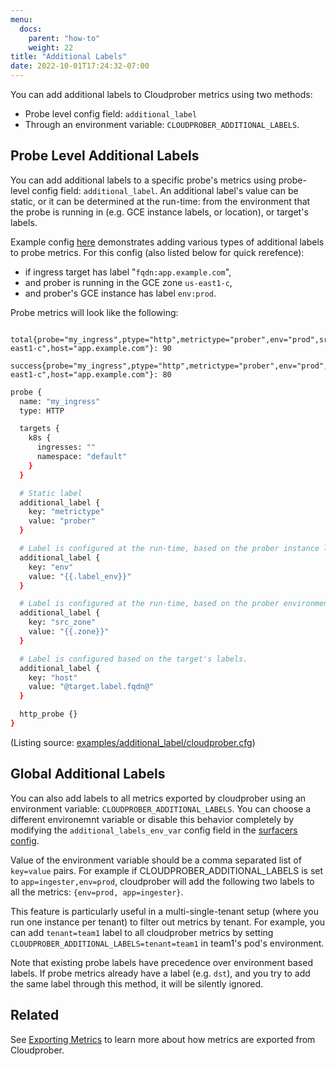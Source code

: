 ```yaml
---
menu:
  docs:
    parent: "how-to"
    weight: 22
title: "Additional Labels"
date: 2022-10-01T17:24:32-07:00
---
```


You can add additional labels to Cloudprober metrics using two methods:

- Probe level config field: `additional_label`
- Through an environment variable: `CLOUDPROBER_ADDITIONAL_LABELS`.

## Probe Level Additional Labels

You can add additional labels to a specific probe's metrics using probe-level
config field: `additional_label`. An additional label's value can be static, or
it can be determined at the run-time: from the environment that the probe is
running in (e.g. GCE instance labels, or location), or target's labels.

Example config
[here](https://github.com/cloudprober/cloudprober/blob/master/examples/additional_label/cloudprober.cfg)
demonstrates adding various types of additional labels to probe metrics. For
this config (also listed below for quick rerefence):

- if ingress target has label "`fqdn:app.example.com`",
- and prober is running in the GCE zone `us-east1-c`,
- and prober's GCE instance has label `env:prod`.

Probe metrics will look like the following:

```
 total{probe="my_ingress",ptype="http",metrictype="prober",env="prod",src_zone="us-east1-c",host="app.example.com"}: 90
 success{probe="my_ingress",ptype="http",metrictype="prober",env="prod",src_zone="us-east1-c",host="app.example.com"}: 80
```

```bash
probe {
  name: "my_ingress"
  type: HTTP

  targets {
    k8s {
      ingresses: ""
      namespace: "default"
    }
  }

  # Static label
  additional_label {
    key: "metrictype"
    value: "prober"
  }

  # Label is configured at the run-time, based on the prober instance label (GCE).
  additional_label {
    key: "env"
    value: "{{.label_env}}"
  }

  # Label is configured at the run-time, based on the prober environment (GCE).
  additional_label {
    key: "src_zone"
    value: "{{.zone}}"
  }

  # Label is configured based on the target's labels.
  additional_label {
    key: "host"
    value: "@target.label.fqdn@"
  }

  http_probe {}
}
```

(Listing source:
[examples/additional_label/cloudprober.cfg](https://github.com/cloudprober/cloudprober/blob/master/examples/additional_label/cloudprober.cfg))

## Global Additional Labels

You can also add labels to all metrics exported by cloudprober using an
environment variable: `CLOUDPROBER_ADDITIONAL_LABELS`. You can choose a
different environemnt variable or disable this behavior completely by modifying
the `additional_labels_env_var` config field in the
[surfacers config](/docs/config/surfacer/#cloudprober_surfacer_SurfacerDef).

Value of the environment variable should be a comma separated list of
`key=value` pairs. For example if CLOUDPROBER_ADDITIONAL_LABELS is set to
`app=ingester,env=prod`, cloudprober will add the following two labels to all
the metrics: `{env=prod, app=ingester}`.

This feature is particularly useful in a multi-single-tenant setup (where you
run one instance per tenant) to filter out metrics by tenant. For example, you
can add `tenant=team1` label to all cloudprober metrics by setting
`CLOUDPROBER_ADDITIONAL_LABELS=tenant=team1` in team1's pod's environment.

Note that existing probe labels have precedence over environment based labels.
If probe metrics already have a label (e.g. `dst`), and you try to add the same
label through this method, it will be silently ignored.

## Related

See [Exporting Metrics](/docs/surfacers/overview/) to learn more about how
metrics are exported from Cloudprober.
